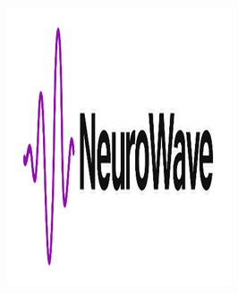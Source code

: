 <p align="center"> <a href="https://github.com/parvanehyaghoubi/NeuroWave/blob/main/image/logo.png?raw=true">
   <img src="https://github.com/parvanehyaghoubi/NeuroWave/blob/main/image/logo.png?raw=true" alt="logo" width="400" height="500">
  </a>
</p>
